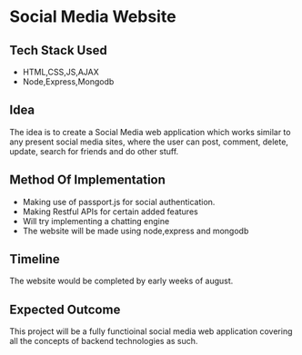 # Social Media Website
## Tech Stack Used
- HTML,CSS,JS,AJAX
- Node,Express,Mongodb

## Idea

The idea is to create a Social Media web application which works similar to any present social media sites, where the user can post, comment, delete, update, search for friends and do other stuff. 


## Method Of Implementation

- Making use of passport.js for social authentication.
- Making Restful APIs for certain added features
- Will try implementing a chatting engine
- The website will be made using node,express and mongodb

## Timeline

The website would be completed by early weeks of august.

## Expected Outcome

This project will be a fully functioinal social media web application covering all the concepts of backend technologies as such.
